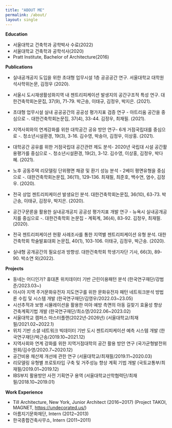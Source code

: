 ```yaml
---
title: "ABOUT ME"
permalink: /about/
layout: single
---
```


**Education**
* 서울대학교 건축학과 공학박사 수료(2022)   
* 서울대학교 건축학과 공학석사(2020)   
* Pratt Institute, Bachelor of Architecture(2016)   

**Publications**   
* 실내공개공지 도입을 위한 초대형 업무시설 1층 공공공간 연구. 서울대학교 대학원 석사학위논문, 김정우 (2020).

* 서울시 도시재생활성화지역 내 젠트리피케이션 발생지의 공간구조적 특성 연구. 대한건축학회논문집, 37(9), 71-79. 박근송, 이태규, 김정우, 박지은. (2021). 
* 초대형 업무시설 실내 공공공간의 공공성 평가지표 검증 연구 - 아트리움 공간을 중심으로 -. 대한건축학회논문집, 37(4), 33-44.  김정우, 최재필. (2021). 
* 지역사회와의 연계강화를 위한 대학공간 공유 방안 연구- 6개 거점국립대를 중심으로 -. 청소년시설환경, 19(3), 3-16.  김수영, 박송아, 김정우, 이상홍. (2021). 
* 대학공간 공유를 위한 거점국립대 공간관련 제도 분석- 2020년 국립대 시설 공간활용평가를 중심으로 -. 청소년시설환경, 19(2), 3-12.  김수영, 이상홍, 김정우, 박다혜. (2021). 
* 노후 공동주택 리모델링 단위평면 채광 및 환기 성능 분석 - 2베이 평면유형을 중심으로 -. 대한건축학회논문집, 36(11), 129-136. 최재필, 최준호, 백수연, 염수, 김정우. (2020). 
* 전국 상업 젠트리피케이션 발생요인 분석. 대한건축학회논문집, 36(10), 63-73.  박근송, 이태규, 김정우, 박지은. (2020).
* 공간구문론을 활용한 실내공개공지 공공성 평가지표 개발 연구 - 뉴욕시 실내공개공지를 중심으로 -. 대한건축학회 논문집 - 계획계, 36(4), 83-92. 김정우, 최재필. (2020). 
* 전국 젠트리피케이션 현황 사례조사를 통한 지역별 젠트리피케이션 유형 분석. 대한건축학회 학술발표대회 논문집, 40(1), 103-106. 이태규, 김정우, 박근송. (2020). 
  
* 실내형 공개공간의 필요성과 방향성. 대한건축학회 학생기자단 기사, 66(3), 89-90. 박소연 외(2022).
  
**Projects**   
* 동네는 어디인가? 휴대폰 위치데이터 기반 근린이용패턴 분석 (한국연구재단/강범준/2023.03~)
* 아시아 지역 주거문화유전자 지도연구를 위한 문화유전자 패턴 네트워크분석 방법론 수립 및 시스템 개발 (한국연구재단/김영우/2022.03~23.05)
* 시선추적과 보행 시뮬레이션을 활용한 미아 예방 측면의 아동 길찾기 효율성 향상 건축계획기법 개발 (한국연구재단/최소영/2022.06~2023.02)
* 서울대학교 캠퍼스 마스터플랜(2022년-2026년) (서울대학교/최재필/2021.02~2022.1)
* 위치 기반 소셜 네트워크 빅데이터 기반 도시 젠트리피케이션 예측 시스템 개발 (한국연구재단/박근송/2019.10~2021.12)
* 지역사회와 연계 강화를 위한 지역거점대학의 공간 활용 방안 연구 (국가균형발전위원회/김수영/2020.7~2020.12)
* 공간비용 채산제 개선에 관한 연구 (서울대학교/최재필/2019.11~2020.03)
* 리모델링 유형별 프로토타입 구축 및 거주성능 향상 계획 기법 개발 (국토교통부/최재필/2019.01~2019.12)
* IBS부지 활용방안 사전 기획연구 용역 (서울대학교산학협력단/최재필/2018.10~2019.01)

**Work Experience**   
* Till Architecture, New York, Junior Architect (2016~2017) (Project TAKOI, MAGNET, https://undecorated.us/) 
* 아름지기문화재단, Intern (2012~2013)
* 한국종합건축사무소, Intern (2011~2011)

